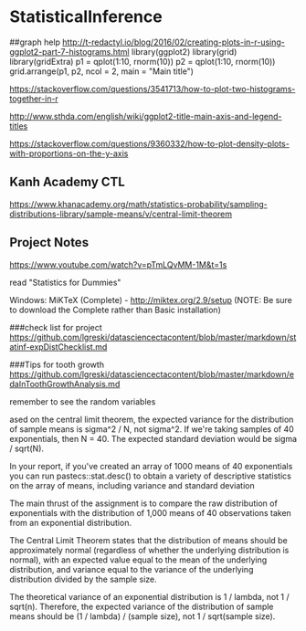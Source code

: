 # StatisticalInference

##graph help
http://t-redactyl.io/blog/2016/02/creating-plots-in-r-using-ggplot2-part-7-histograms.html
library(ggplot2)
library(grid)
library(gridExtra)
p1 = qplot(1:10, rnorm(10))
p2 = qplot(1:10, rnorm(10))
grid.arrange(p1, p2, ncol = 2, main = "Main title")

https://stackoverflow.com/questions/3541713/how-to-plot-two-histograms-together-in-r

http://www.sthda.com/english/wiki/ggplot2-title-main-axis-and-legend-titles

https://stackoverflow.com/questions/9360332/how-to-plot-density-plots-with-proportions-on-the-y-axis

## Kanh Academy CTL
https://www.khanacademy.org/math/statistics-probability/sampling-distributions-library/sample-means/v/central-limit-theorem
## Project Notes
https://www.youtube.com/watch?v=pTmLQvMM-1M&t=1s

read "Statistics for Dummies"

  Windows: MiKTeX (Complete) - http://miktex.org/2.9/setup
  (NOTE: Be sure to download the Complete rather than Basic installation)

###check list for project
https://github.com/lgreski/datasciencectacontent/blob/master/markdown/statinf-expDistChecklist.md

###Tips for tooth growth
https://github.com/lgreski/datasciencectacontent/blob/master/markdown/edaInToothGrowthAnalysis.md

remember to see the random variables

ased on the central limit theorem, the expected variance for the distribution of sample means is sigma^2 / N, not sigma^2. If we're taking samples of 40 exponentials, then N = 40. The expected standard deviation would be sigma / sqrt(N).

In your report, if you've created an array of 1000 means of 40 exponentials you can run pastecs::stat.desc() to obtain a variety of descriptive statistics on the array of means, including variance and standard deviation

The main thrust of the assignment is to compare the raw distribution of exponentials with the distribution of 1,000 means of 40 observations taken from an exponential distribution.




The Central Limit Theorem states that the distribution of means should be approximately normal (regardless of whether the underlying distribution is normal), with an expected value equal to the mean of the underlying distribution, and variance equal to the variance of the underlying distribution divided by the sample size.

The theoretical variance of an exponential distribution is 1 / lambda, not 1 / sqrt(n). Therefore, the expected variance of the distribution of sample means should be (1 / lambda) / (sample size), not 1 / sqrt(sample size).
